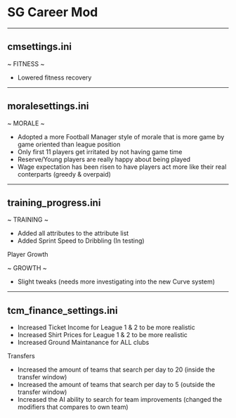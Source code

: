 # SG Career Mod

---------------------------
cmsettings.ini
---------------------------

~ FITNESS ~
- Lowered fitness recovery

---------------------------
moralesettings.ini
---------------------------

~ MORALE ~
- Adopted a more Football Manager style of morale that is more game by game oriented than league position
- Only first 11 players get irritated by not having game time
- Reserve/Young players are really happy about being played
- Wage expectation has been risen to have players act more like their real conterparts (greedy & overpaid)

---------------------------
training_progress.ini
---------------------------

~ TRAINING ~
- Added all attributes to the attribute list
- Added Sprint Speed to Dribbling (In testing)

Player Growth
 
~ GROWTH ~
- Slight tweaks (needs more investigating into the new Curve system)


---------------------------
tcm_finance_settings.ini
---------------------------

- Increased Ticket Income for League 1 & 2 to be more realistic
- Increased Shirt Prices for League 1 & 2 to be more realistic
- Increased Ground Maintanance for ALL clubs

Transfers

- Increased the amount of teams that search per day to 20 (inside the transfer window)
- Increased the amount of teams that search per day to 5 (outside the transfer window)
- Increased the AI ability to search for team improvements (changed the modifiers that compares to own team)



